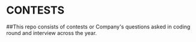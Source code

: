 # CONTESTS

##This repo consists of contests or Company's questions asked in coding round and interview across the year.
